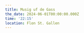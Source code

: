 ```yaml
---
title: Musig uf de Gass
the_date: 2024-06-01T00:00:00.000Z
time: '22:15'
location: Flon St. Gallen
---
```


